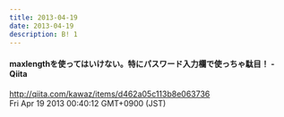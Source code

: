 ```yaml
---
title: 2013-04-19
date: 2013-04-19
description: B! 1
---
```


#### maxlengthを使ってはいけない。特にパスワード入力欄で使っちゃ駄目！ - Qiita
http://qiita.com/kawaz/items/d462a05c113b8e063736<br>
Fri Apr 19 2013 00:40:12 GMT+0900 (JST)<br>


